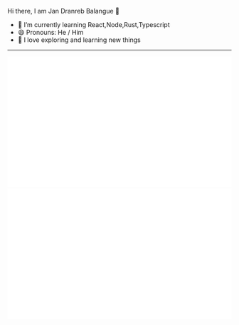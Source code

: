 Hi there, I am Jan Dranreb Balangue 👋
- 🌱 I’m currently learning React,Node,Rust,Typescript
- 😄 Pronouns:  He / Him
- 🌱 I love exploring and learning new things

____________________________________________________________

![](https://raw.githubusercontent.com/jandranrebbalangue/github-stats/master/generated/overview.svg#gh-dark-mode-only)
![](https://raw.githubusercontent.com/jandranrebbalangue/github-stats/master/generated/languages.svg#gh-dark-mode-only)


<!---
shadowprend/shadowprend is a ✨ special ✨ repository because its `README.md` (this file) appears on your GitHub profile.
You can click the Preview link to take a look at your changes.
--->
